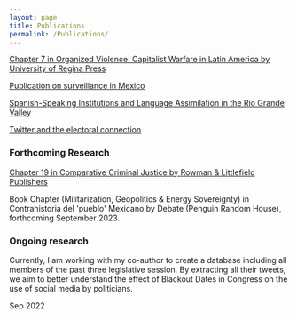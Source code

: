 ```yaml
---
layout: page
title: Publications
permalink: /Publications/
---
```



[Chapter 7 in Organized Violence: Capitalist Warfare in Latin America by University of Regina Press](https://read.amazon.com/kp/embed?asin=B07S5XFNKP&preview=newtab&linkCode=kpe&ref_=cm_sw_r_kb_dp_X2NuFbJJZDT1A)


[Publication on surveillance in Mexico](/images/MexicoSagePublication.pdf)


[Spanish-Speaking Institutions and Language Assimilation in the Rio Grande Valley](https://scholarworks.utrgv.edu/regionalhist/15/)


[Twitter and the electoral connection](https://onlinelibrary.wiley.com/doi/abs/10.1111/ssqu.13080)


### Forthcoming Research

[Chapter 19 in Comparative Criminal Justice by Rowman & Littlefield Publishers](https://rowman.com/ISBN/9781538173145/Comparative-Criminal-Justice-International-Trends-and-Practices)

Book Chapter (Militarization, Geopolitics & Energy Sovereignty) in Contrahistoria del 'pueblo' Mexicano by Debate (Penguin Random House), forthcoming September 2023.

### Ongoing research

Currently, I am working with my co-author to create a database including all members of the past three legislative session. By extracting all their tweets, we aim to better understand the effect of Blackout Dates in Congress on the use of social media by politicians.

Sep 2022
